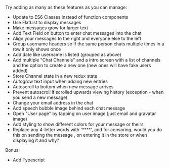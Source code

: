 Try adding as many as these features as you can manage:

- Update to ES6 Classes instead of function components
- Use FlatList to display messages
- Make messages grow for larger text
- Add Text Field on button to enter chat messages into the chat
- Align your messages to the right and everyone else to the left
- Group username headers so if the same person chats multiple times in a row it only shows once
- Add date like username is listed (grouped as above)
- Add multiple "Chat Channels" and a intro screen with a list of channels and the option to create a new one (new ones will have fake users added)
- Store Channel state in a new redux state
- Autogrow text input when adding new entries
- Autoscroll to bottom when new message arrives
- Prevent autoscroll if scrolled upwards viewing history (exception - when you send a new message)
- Change your email address in the chat
- Add speech bubble image behind each chat message
- Open "User page" by tapping on user image (just email and gravatar image)
- Add styling to show different colors for your message or theirs
- Replace any 4-letter words with '****', and for censoring, would you do this on sending the message , on entering it in the store or when displaying it and why?


Bonus:
- Add Typescript


